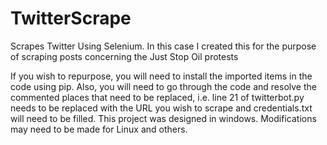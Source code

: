 # TwitterScrape
Scrapes Twitter Using Selenium. In this case I created this for the purpose of scraping posts concerning the Just Stop Oil protests

If you wish to repurpose, you will need to install the imported items in the code using pip. Also, you will need to go through the code and resolve the commented places that need to be replaced, i.e. line 21 of twitterbot.py needs to be replaced with the URL you wish to scrape and credentials.txt will need to be filled.
This project was designed in windows. Modifications may need to be made for Linux and others.
